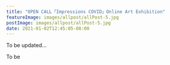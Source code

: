 ```yaml
---
title: "OPEN CALL「Impressions COVID」Online Art Exhibition"
featureImage: images/allpost/allPost-5.jpg
postImage: images/allpost/allPost-5.jpg
date: 2021-01-02T12:45:05-08:00
---
```


To be updated...

To be